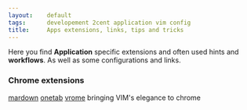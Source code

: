 ```yaml
---
layout:    default
tags:      developement 2cent application vim config
title:     Apps extensions, links, tips and tricks
---
```

Here you find **Application** specific extensions and often used hints and **workflows**. As well as some configurations and links.

### Chrome extensions
[mardown]()
[onetab]()
[vrome](https://github.com/jinzhu/vrome) bringing VIM's elegance to chrome
